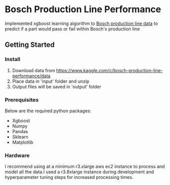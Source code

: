# Bosch Production Line Performance

Implemented xgboost learning algorithm to [Bosch production line data](https://www.kaggle.com/c/bosch-production-line-performance) to predict if a part would pass or fail within Bosch's production line

## Getting Started

### Install
1. Download data from https://www.kaggle.com/c/bosch-production-line-performance/data
2. Place data in 'input' folder and unzip
3. Output files will be saved in 'output' folder

### Prerequisites

Below are the required python packages:

* Xgboost
* Numpy
* Pandas
* Sklearn
* Matplotlib

### Hardware
I recommend using at a minimum r3.xlarge aws ec2 instance to process and model all the data.I used a r3.8xlarge instance during development and hyperparameter tuning steps for increased processing times.

